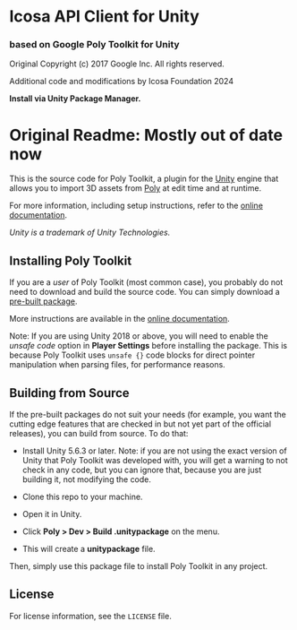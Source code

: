 
# Icosa API Client for Unity
### based on Google Poly Toolkit for Unity

Original Copyright (c) 2017 Google Inc. All rights reserved.

Additional code and modifications by Icosa Foundation 2024

**Install via Unity Package Manager.**


# Original Readme: Mostly out of date now

This is the source code for Poly Toolkit, a plugin for the
[Unity](http://unity3d.com) engine that allows you to
import 3D assets from [Poly](https://poly.google.com) at
edit time and at runtime.

For more information, including setup instructions, refer to the [online
documentation](https://developers.google.com/poly/develop/unity).

_Unity is a trademark of Unity Technologies._

## Installing Poly Toolkit

If you are a _user_ of Poly Toolkit (most common case), you probably do not
need to download and build the source code. You can simply download a
[pre-built package](https://github.com/googlevr/poly-toolkit-unity/releases).

More instructions are available in the [online
documentation](https://developers.google.com/poly/develop/unity).

Note: If you are using Unity 2018 or above, you will need to enable the
_unsafe code_ option in **Player Settings** before installing the package.
This is because Poly Toolkit uses `unsafe {}` code blocks for direct
pointer manipulation when parsing files, for performance reasons.

## Building from Source

If the pre-built packages do not suit your needs (for example, you want the
cutting edge features that are checked in but not yet part of the official
releases), you can build from source. To do that:

* Install Unity 5.6.3 or later. Note: if you are not using the exact version of
  Unity that Poly Toolkit was developed with, you will get a warning to
  not check in any code, but you can ignore that, because you are just
  building it, not modifying the code.

* Clone this repo to your machine.

* Open it in Unity.

* Click **Poly > Dev > Build .unitypackage** on the menu.

* This will create a **unitypackage** file.

Then, simply use this package file to install Poly Toolkit in any project.

## License

For license information, see the `LICENSE` file.

